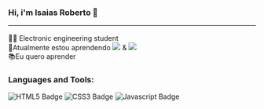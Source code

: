 ### Hi, i'm Isaias Roberto 👋 <hr>

👨‍💻 Electronic engineering student <br>
🌱Atualmente estou aprendendo <img src = "https://img.shields.io/badge/-Bootstrap-563D7C?style=flat&logo=bootstrap&logoColor=white"> & <img src = "https://img.shields.io/badge/-JavaScript-eed718?style=flat&logo=javascript&logoColor=ffffff"> <br>
📚Eu quero aprender 

<h3 align="left">Languages and Tools:</h3>

![HTML5 Badge](https://img.shields.io/badge/HTML5-E34F26?style=for-the-badge&logo=html5&logoColor=white)
![CSS3 Badge](https://img.shields.io/badge/CSS3-1572B6?style=for-the-badge&logo=css3&logoColor=white)
![Javascript Badge](https://img.shields.io/badge/JavaScript-323330?style=for-the-badge&logo=javascript&logoColor=F7DF1E)

<!--
**anidio/anidio** is a ✨ _special_ ✨ repository because its `README.md` (this file) appears on your GitHub profile.

Here are some ideas to get you started:

- 🔭 I’m currently working on ...
- 🌱 I’m currently learning ...
- 👯 I’m looking to collaborate on ...
- 🤔 I’m looking for help with ...
- 💬 Ask me about ...
- 📫 How to reach me: ...
- 😄 Pronouns: ...
- ⚡ Fun fact: ...
-->
